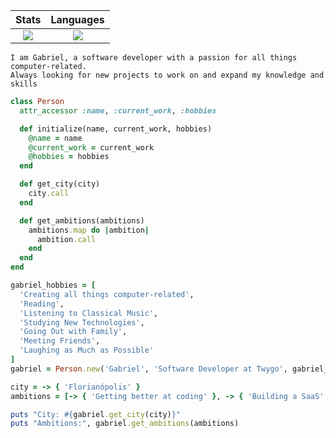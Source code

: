 <div align="center">
  
  |   Stats   |   Languages    |
  | :---: | :---: |
  | <a href=""> <img align="center" src="https://github-readme-stats-sigma-five.vercel.app/api?username=gxolivei&hide=contribs,prs&theme=react&bg_color=00000000&hide_border=true"/> </a> | <a href=""> <img align="center" src="https://github-readme-stats-sigma-five.vercel.app/api/top-langs/?username=gxolivei&layout=compact&theme=react&&bg_color=00000000&hide_border=true"/> </a> |

</div>

```
I am Gabriel, a software developer with a passion for all things computer-related.
Always looking for new projects to work on and expand my knowledge and skills
```

```ruby
class Person
  attr_accessor :name, :current_work, :hobbies

  def initialize(name, current_work, hobbies)
    @name = name
    @current_work = current_work
    @hobbies = hobbies
  end

  def get_city(city)
    city.call
  end

  def get_ambitions(ambitions)
    ambitions.map do |ambition|
      ambition.call
    end
  end
end
```

```ruby
gabriel_hobbies = [
  'Creating all things computer-related',
  'Reading', 
  'Listening to Classical Music', 
  'Studying New Technologies', 
  'Going Out with Family', 
  'Meeting Friends', 
  'Laughing as Much as Possible'
]
gabriel = Person.new('Gabriel', 'Software Developer at Twygo', gabriel_hobbies)

city = -> { 'Florianópolis' }
ambitions = [-> { 'Getting better at coding' }, -> { 'Building a SaaS' }, -> { 'Expanding knowledge' }]
```

```ruby
puts "City: #{gabriel.get_city(city)}"
puts "Ambitions:", gabriel.get_ambitions(ambitions)
```
